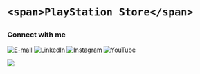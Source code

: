 <h1>
    <a href="#">     
    </a>

    <span>PlayStation Store</span>
</h1>


<h3 align="left">Connect with me</h3>

[![E-mail](https://img.shields.io/badge/-Email-000?style=for-the-badge&logo=microsoft-outlook&logoColor=FF8888&color:FFF)](mailto:elizabetefabri@outlook.com)
[![LinkedIn](https://img.shields.io/badge/-LinkedIn-000?style=for-the-badge&logo=linkedin&logoColor=FF8888&color:FFF)](https://www.linkedin.com/in/elizabetefabri/)
[![Instagram](https://img.shields.io/badge/-Instagram-000?style=for-the-badge&logo=instagram&logoColor=FF8888&color:FFF)]()
[![YouTube](https://img.shields.io/badge/-YouTube-000?style=for-the-badge&logo=youtube&logoColor=FF8888&color:FFF)]()

<!-- FOOTER -->
<img src="https://user-images.githubusercontent.com/73097560/115834477-dbab4500-a447-11eb-908a-139a6edaec5c.gif">

